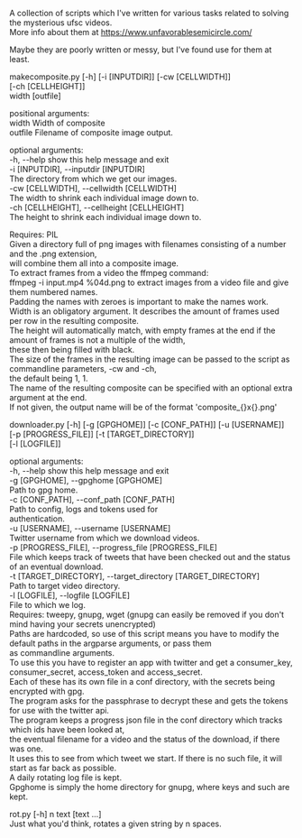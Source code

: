 A collection of scripts which I've written for various tasks related to solving the mysterious ufsc videos.  
More info about them at https://www.unfavorablesemicircle.com/  
  
Maybe they are poorly written or messy, but I've found use for them at least.  
  
  
makecomposite.py [-h] [-i [INPUTDIR]] [-cw [CELLWIDTH]]  
                        [-ch [CELLHEIGHT]]  
                        width [outfile]  
  
positional arguments:  
  width                 Width of composite  
  outfile               Filename of composite image output.  
  
optional arguments:  
-h, --help            show this help message and exit  
  -i [INPUTDIR], --inputdir [INPUTDIR]  
                        The directory from which we get our images.  
  -cw [CELLWIDTH], --cellwidth [CELLWIDTH]  
                        The width to shrink each individual image down to.  
  -ch [CELLHEIGHT], --cellheight [CELLHEIGHT]  
                        The height to shrink each individual image down to.  
  
Requires: PIL  
Given a directory full of png images with filenames consisting of a number and the .png extension,  
will combine them all into a composite image.  
To extract frames from a video the ffmpeg command:  
ffmpeg -i input.mp4 %04d.png to extract images from a video file and give them numbered names.  
Padding the names with zeroes is important to make the names work.  
Width is an obligatory argument. It describes the amount of frames used per row in the resulting composite.  
The height will automatically match, with empty frames at the end if the amount of frames is not a multiple of the width,  
these then being filled with black.  
The size of the frames in the resulting image can be passed to the script as commandline parameters, -cw and -ch,  
the default being 1, 1.  
The name of the resulting composite can be specified with an optional extra argument at the end.  
If not given, the output name will be of the format 'composite_{}x{}.png'  
  
  
  
  
downloader.py [-h] [-g [GPGHOME]] [-c [CONF_PATH]] [-u [USERNAME]]  
                     [-p [PROGRESS_FILE]] [-t [TARGET_DIRECTORY]]  
                     [-l [LOGFILE]]  
  
optional arguments:  
  -h, --help            show this help message and exit  
  -g [GPGHOME], --gpghome [GPGHOME]  
                        Path to gpg home.  
  -c [CONF_PATH], --conf_path [CONF_PATH]  
                        Path to config, logs and tokens used for  
                        authentication.  
  -u [USERNAME], --username [USERNAME]  
                        Twitter username from which we download videos.  
  -p [PROGRESS_FILE], --progress_file [PROGRESS_FILE]  
                        File which keeps track of tweets that have been checked out and the status of an eventual download.  
  -t [TARGET_DIRECTORY], --target_directory [TARGET_DIRECTORY]  
                        Path to target video directory.  
  -l [LOGFILE], --logfile [LOGFILE]  
                        File to which we log.  
Requires: tweepy, gnupg, wget  (gnupg can easily be removed if you don't mind having your secrets unencrypted)  
Paths are hardcoded, so use of this script means you have to modify the default paths in the argparse arguments, or pass them  
as commandline arguments.  
To use this you have to register an app with twitter and get a consumer_key, consumer_secret, access_token and access_secret.  
Each of these has its own file in a conf directory, with the secrets being encrypted with gpg.  
The program asks for the passphrase to decrypt these and gets the tokens for use with the twitter api.  
The program keeps a progress json file in the conf directory which tracks which ids have been looked at,  
the eventual filename for a video and the status of the download, if there was one.  
It uses this to see from which tweet we start. If there is no such file, it will start as far back as possible.  
A daily rotating log file is kept.  
Gpghome is simply the home directory for gnupg, where keys and such are kept.  
  
  
rot.py [-h] n text [text ...]  
Just what you'd think, rotates a given string by n spaces.
